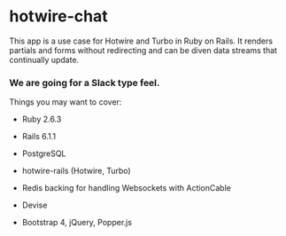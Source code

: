 # hotwire-chat

This app is a use case for Hotwire and Turbo in Ruby on Rails.  It renders partials and forms without redirecting and can be diven data streams that continually update. 

### We are going for a Slack type feel.

Things you may want to cover:

* Ruby 2.6.3

* Rails 6.1.1

* PostgreSQL

* hotwire-rails (Hotwire, Turbo) 

* Redis backing for handling Websockets with ActionCable

* Devise

* Bootstrap 4, jQuery, Popper.js